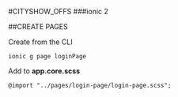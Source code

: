 #CITYSHOW_OFFS
###ionic 2

##CREATE PAGES

Create from the CLI

`ionic g page loginPage`

Add to **app.core.scss**

`@import "../pages/login-page/login-page.scss";`

